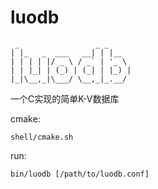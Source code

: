 luodb
====

```
 _                 _ _
| |_   _  ___   __| | |__
| | | | |/ _ \ / _` | '_ \
| | |_| | (_) | (_| | |_) |
|_|\__,_|\___/ \__,_|_.__/

```


一个C实现的简单K-V数据库

cmake:

    shell/cmake.sh

run:

    bin/luodb [/path/to/luodb.conf]